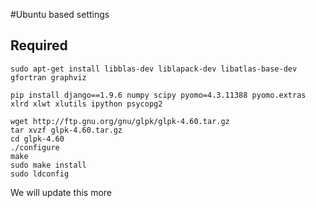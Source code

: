 #Ubuntu based settings

## Required


    sudo apt-get install libblas-dev liblapack-dev libatlas-base-dev gfortran graphviz

    pip install django==1.9.6 numpy scipy pyomo=4.3.11388 pyomo.extras xlrd xlwt xlutils ipython psycopg2

	wget http://ftp.gnu.org/gnu/glpk/glpk-4.60.tar.gz
	tar xvzf glpk-4.60.tar.gz
	cd glpk-4.60
	./configure
	make
	sudo make install
	sudo ldconfig




We will update this more


